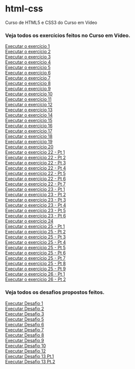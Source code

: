 # html-css
 Curso de HTML5 e CSS3 do Curso em Vídeo
 <h3>Veja todos os exercícios feitos no Curso em Vídeo.</h3>
 <a href="https://matheus-zordan.github.io/html-css/exercicios/ex001/index.html">Executar o exercício 1</a><br>
 <a href="https://matheus-zordan.github.io/html-css/exercicios/ex002/index.html">Executar o exercício 2</a><br>
 <a href="https://matheus-zordan.github.io/html-css/exercicios/ex003/index.html">Executar o exercício 3</a><br>
 <a href="https://matheus-zordan.github.io/html-css/exercicios/ex004/index.html">Executar o exercício 4</a><br>
 <a href="https://matheus-zordan.github.io/html-css/exercicios/ex005/index.html">Executar o exercício 5</a><br>
 <a href="https://matheus-zordan.github.io/html-css/exercicios/ex006/index.html">Executar o exercício 6</a><br>
 <a href="https://matheus-zordan.github.io/html-css/exercicios/ex007/index.html">Executar o exercício 7</a><br>
 <a href="https://matheus-zordan.github.io/html-css/exercicios/ex008/index.html">Executar o exercício 8</a><br>
 <a href="https://matheus-zordan.github.io/html-css/exercicios/ex009/index.html">Executar o exercício 9</a><br>
 <a href="https://matheus-zordan.github.io/html-css/exercicios/ex010/index.html">Executar o exercício 10</a><br>
 <a href="https://matheus-zordan.github.io/html-css/exercicios/ex011/index.html">Executar o exercício 11</a><br>
 <a href="https://matheus-zordan.github.io/html-css/exercicios/ex012/index.html">Executar o exercício 12</a><br>
 <a href="https://matheus-zordan.github.io/html-css/exercicios/ex013/index.html">Executar o exercício 13</a><br>
 <a href="https://matheus-zordan.github.io/html-css/exercicios/ex014/index.html">Executar o exercício 14</a><br>
 <a href="https://matheus-zordan.github.io/html-css/exercicios/ex015/index.html">Executar o exercício 15</a><br>
 <a href="https://matheus-zordan.github.io/html-css/exercicios/ex016/index.html">Executar o exercício 16</a><br>
 <a href="https://matheus-zordan.github.io/html-css/exercicios/ex017/index.html">Executar o exercício 17</a><br>
 <a href="https://matheus-zordan.github.io/html-css/exercicios/ex018/index.html">Executar o exercício 18</a><br>
 <a href="https://matheus-zordan.github.io/html-css/exercicios/ex019/index.html">Executar o exercício 19</a><br>
 <a href="https://matheus-zordan.github.io/html-css/exercicios/ex020/index.html">Executar o exercício 20</a><br>
 <a href="https://matheus-zordan.github.io/html-css/exercicios/ex022/fundo001.html">Executar o exercício 22 - Pt 1</a><br>
 <a href="https://matheus-zordan.github.io/html-css/exercicios/ex022/fundo002.html">Executar o exercício 22 - Pt 2</a><br>
 <a href="https://matheus-zordan.github.io/html-css/exercicios/ex022/fundo003.html">Executar o exercício 22 - Pt 3</a><br>
 <a href="https://matheus-zordan.github.io/html-css/exercicios/ex022/fundo004.html">Executar o exercício 22 - Pt 4</a><br>
 <a href="https://matheus-zordan.github.io/html-css/exercicios/ex022/fundo005.html">Executar o exercício 22 - Pt 5</a><br>
 <a href="https://matheus-zordan.github.io/html-css/exercicios/ex022/fundo006.html">Executar o exercício 22 - Pt 6</a><br>
 <a href="https://matheus-zordan.github.io/html-css/exercicios/ex022/fundo007.html">Executar o exercício 22 - Pt 7</a><br>
 <a href="https://matheus-zordan.github.io/html-css/exercicios/ex023/tabela001.html">Executar o exercício 23 - Pt 1</a><br>
 <a href="https://matheus-zordan.github.io/html-css/exercicios/ex023/tabela002.html">Executar o exercício 23 - Pt 2</a><br>
 <a href="https://matheus-zordan.github.io/html-css/exercicios/ex023/tabela003.html">Executar o exercício 23 - Pt 3</a><br>
 <a href="https://matheus-zordan.github.io/html-css/exercicios/ex023/tabela004.html">Executar o exercício 23 - Pt 4</a><br>
 <a href="https://matheus-zordan.github.io/html-css/exercicios/ex023/tabela005.html">Executar o exercício 23 - Pt 5</a><br>
 <a href="https://matheus-zordan.github.io/html-css/exercicios/ex023/tabela006.html">Executar o exercício 23 - Pt 6</a><br>
 <a href="https://matheus-zordan.github.io/html-css/exercicios/ex024/iframe001.html">Executar o exercício 24</a><br>
 <a href="https://matheus-zordan.github.io/html-css/exercicios/ex025/form001.html">Executar o exercício 25 - Pt 1</a><br>
 <a href="https://matheus-zordan.github.io/html-css/exercicios/ex025/form002.html">Executar o exercício 25 - Pt 2</a><br>
 <a href="https://matheus-zordan.github.io/html-css/exercicios/ex025/form003.html">Executar o exercício 25 - Pt 3</a><br>
 <a href="https://matheus-zordan.github.io/html-css/exercicios/ex025/form004.html">Executar o exercício 25 - Pt 4</a><br>
 <a href="https://matheus-zordan.github.io/html-css/exercicios/ex025/form005.html">Executar o exercício 25 - Pt 5</a><br>
 <a href="https://matheus-zordan.github.io/html-css/exercicios/ex025/form006.html">Executar o exercício 25 - Pt 6</a><br>
 <a href="https://matheus-zordan.github.io/html-css/exercicios/ex025/form007.html">Executar o exercício 25 - Pt 7</a><br>
 <a href="https://matheus-zordan.github.io/html-css/exercicios/ex025/form008.html">Executar o exercício 25 - Pt 8</a><br>
 <a href="https://matheus-zordan.github.io/html-css/exercicios/ex025/form009.html">Executar o exercício 25 - Pt 9</a><br>
 <a href="https://matheus-zordan.github.io/html-css/exercicios/ex026/mq001/index.html">Executar o exercício 26 - Pt 1</a><br>
 <a href="https://matheus-zordan.github.io/html-css/exercicios/ex026/mq002/index.html">Executar o exercício 26 - Pt 2</a><br>

 
 <h3>Veja todos os desafios propostos feitos.</h3>
 <a href="https://matheus-zordan.github.io/html-css/desafios/modulo-01/d001/desafio1.html">Executar Desafio 1</a><br>
 <a href="https://matheus-zordan.github.io/html-css/desafios/modulo-01/d002/desafio2.html">Executar Desafio 2</a><br>
 <a href="https://matheus-zordan.github.io/html-css/desafios/modulo-01/d003/desafio3.html">Executar Desafio 3</a><br>
 <a href="https://matheus-zordan.github.io/html-css/desafios/modulo-01/d005/desafio5.html">Executar Desafio 5</a><br>
 <a href="https://matheus-zordan.github.io/html-css/desafios/modulo-01/d006/desafio6.html">Executar Desafio 6</a><br>
 <a href="https://matheus-zordan.github.io/html-css/desafios/modulo-01/d007/desafio7.html">Executar Desafio 7</a><br>
 <a href="https://matheus-zordan.github.io/html-css/desafios/modulo-01/d008/index.html">Executar Desafio 8</a><br>
 <a href="https://matheus-zordan.github.io/html-css/desafios/modulo-01/d009/index.html">Executar Desafio 9</a><br>
 <a href="https://matheus-zordan.github.io/projeto-android/">Executar Desafio 10</a><br>
 <a href="https://matheus-zordan.github.io/desafio-cordel/">Executar Desafio 12</a><br>
 <a href="https://matheus-zordan.github.io/html-css/desafios/desafio-13/index.html">Executar Desafio 13 Pt.1</a><br>
 <a href="https://matheus-zordan.github.io/html-css/desafios/desafio-13-parte-2/index.html">Executar Desafio 13 Pt.2</a><br>

 
   
  
